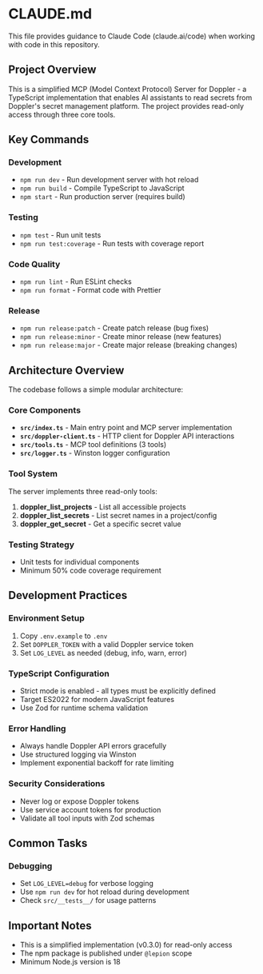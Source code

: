 # CLAUDE.md

This file provides guidance to Claude Code (claude.ai/code) when working with code in this repository.

## Project Overview

This is a simplified MCP (Model Context Protocol) Server for Doppler - a TypeScript implementation that enables AI assistants to read secrets from Doppler's secret management platform. The project provides read-only access through three core tools.

## Key Commands

### Development
- `npm run dev` - Run development server with hot reload
- `npm run build` - Compile TypeScript to JavaScript
- `npm start` - Run production server (requires build)

### Testing
- `npm test` - Run unit tests
- `npm run test:coverage` - Run tests with coverage report

### Code Quality
- `npm run lint` - Run ESLint checks
- `npm run format` - Format code with Prettier

### Release
- `npm run release:patch` - Create patch release (bug fixes)
- `npm run release:minor` - Create minor release (new features)
- `npm run release:major` - Create major release (breaking changes)

## Architecture Overview

The codebase follows a simple modular architecture:

### Core Components
- **`src/index.ts`** - Main entry point and MCP server implementation
- **`src/doppler-client.ts`** - HTTP client for Doppler API interactions
- **`src/tools.ts`** - MCP tool definitions (3 tools)
- **`src/logger.ts`** - Winston logger configuration

### Tool System
The server implements three read-only tools:
1. **doppler_list_projects** - List all accessible projects
2. **doppler_list_secrets** - List secret names in a project/config
3. **doppler_get_secret** - Get a specific secret value

### Testing Strategy
- Unit tests for individual components
- Minimum 50% code coverage requirement

## Development Practices

### Environment Setup
1. Copy `.env.example` to `.env`
2. Set `DOPPLER_TOKEN` with a valid Doppler service token
3. Set `LOG_LEVEL` as needed (debug, info, warn, error)

### TypeScript Configuration
- Strict mode is enabled - all types must be explicitly defined
- Target ES2022 for modern JavaScript features
- Use Zod for runtime schema validation

### Error Handling
- Always handle Doppler API errors gracefully
- Use structured logging via Winston
- Implement exponential backoff for rate limiting

### Security Considerations
- Never log or expose Doppler tokens
- Use service account tokens for production
- Validate all tool inputs with Zod schemas

## Common Tasks

### Debugging
- Set `LOG_LEVEL=debug` for verbose logging
- Use `npm run dev` for hot reload during development
- Check `src/__tests__/` for usage patterns

## Important Notes

- This is a simplified implementation (v0.3.0) for read-only access
- The npm package is published under `@lepion` scope
- Minimum Node.js version is 18